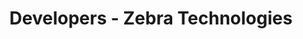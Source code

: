 ---
publish: false
title: Developers - Zebra Technologies 
layout: list-products.html
products:
  - title: EMDK For AndroiD
    description: Java sample projects using EMDK API's, Data Capture, Profile Manager, etc.
    url: samples/emdk-for-android/4-0
    image: samples/emdk-for-android/1.png
    versions:
      - url: samples/emdk-for-android/4-0
        menu: "4.0"
      - url: samples/emdk-for-android/3-1
        menu: "3.1"
  - title: EMDK For Xamarin
    description: C# Xamarin sample projects using EMDK API's, Data Capture, Profile Manager, etc.
    url: samples/emdk-for-xamarin/1-0
    image: samples/emdk-for-xamarin/1.jpg
    versions:
      - url: samples/emdk-for-xamarin/1-0
        menu: "1.0"

---